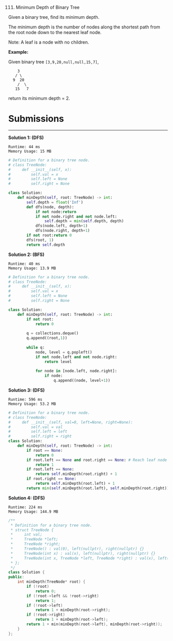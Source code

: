 111. Minimum Depth of Binary Tree

Given a binary tree, find its minimum depth.

The minimum depth is the number of nodes along the shortest path from the root node down to the nearest leaf node.

Note: A leaf is a node with no children.

**Example:**

Given binary tree `[3,9,20,null,null,15,7]`,
```
    3
   / \
  9  20
    /  \
   15   7
```
return its minimum depth = 2.

# Submissions
---
**Solution 1: (DFS)**
```
Runtime: 44 ms
Memory Usage: 15 MB
```
```python
# Definition for a binary tree node.
# class TreeNode:
#     def __init__(self, x):
#         self.val = x
#         self.left = None
#         self.right = None

class Solution:
    def minDepth(self, root: TreeNode) -> int:
        self.depth = float('Inf')
        def dfs(node, depth):
            if not node:return
            if not node.right and not node.left:
                self.depth = min(self.depth, depth)
            dfs(node.left, depth+1)
            dfs(node.right, depth+1)
        if not root:return 0
        dfs(root, 1)
        return self.depth
```

**Solution 2: (BFS)**
```
Runtime: 40 ms
Memory Usage: 13.9 MB
```
```python
# Definition for a binary tree node.
# class TreeNode:
#     def __init__(self, x):
#         self.val = x
#         self.left = None
#         self.right = None

class Solution:
    def minDepth(self, root: TreeNode) -> int:
        if not root:
            return 0
        
        q = collections.deque()
        q.append((root,1))
        
        while q:
            node, level = q.popleft()
            if not node.left and not node.right:
                return level
            
            for node in [node.left, node.right]:
                if node:
                    q.append((node, level+1))
```

**Solution 3: (DFS)**
```
Runtime: 596 ms
Memory Usage: 53.2 MB
```
```python
# Definition for a binary tree node.
# class TreeNode:
#     def __init__(self, val=0, left=None, right=None):
#         self.val = val
#         self.left = left
#         self.right = right
class Solution:
    def minDepth(self, root: TreeNode) -> int:
        if root == None: 
            return 0
        if root.left == None and root.right == None: # Reach leaf node
            return 1
        if root.left == None:
            return self.minDepth(root.right) + 1
        if root.right == None:
            return self.minDepth(root.left) + 1
        return min(self.minDepth(root.left), self.minDepth(root.right)) + 1
```

**Solution 4: (DFS)**
```
Runtime: 224 ms
Memory Usage: 144.9 MB
```
```c++
/**
 * Definition for a binary tree node.
 * struct TreeNode {
 *     int val;
 *     TreeNode *left;
 *     TreeNode *right;
 *     TreeNode() : val(0), left(nullptr), right(nullptr) {}
 *     TreeNode(int x) : val(x), left(nullptr), right(nullptr) {}
 *     TreeNode(int x, TreeNode *left, TreeNode *right) : val(x), left(left), right(right) {}
 * };
 */
class Solution {
public:
    int minDepth(TreeNode* root) {
        if (!root)
            return 0;
        if (!root->left && !root->right)
            return 1;
        if (!root->left)
            return 1 + minDepth(root->right);
        if (!root->right)
            return 1 + minDepth(root->left);
        return 1 + min(minDepth(root->left), minDepth(root->right));
    }
};
```
